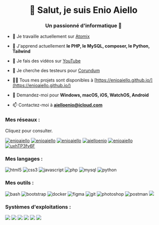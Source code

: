 <h1 align="center">👋 Salut, je suis Enio Aiello</h1>
<h3 align="center">Un passionné d'informatique 🚀</h3>

- 🔭 Je travaille actuellement sur [Atomix](https://github.com/enioaiello/atomix)

- 🌱 J'apprend actuellement **le PHP, le MySQL, composer, le Python, Tailwind**

- 🔰 Je fais des vidéos sur [YouTube](https://youtube.com/@enioaiello)

- 🤝 Je cherche des testeurs pour [Corundum](https://github.com/enioaiello/corundum)

- 👨‍💻 Tous mes projets sont disponibles à [https://enioaiello.github.io/](https://enioaiello.github.io/)

- 💬 Demandez-moi pour **Windows, macOS, iOS, WatchOS, Android**

- 📫 Contactez-moi à **aielloenio@icloud.com**

<h3 align="left">Mes réseaux :</h3>
<p>Cliquez pour consulter.</p>
<p align="left">
<a href="https://codepen.io/enioaiello" target="blank"><img align="center" src="https://img.shields.io/badge/Codepen-000000?style=for-the-badge&logo=codepen&logoColor=white" alt="enioaiello"/></a>
<a href="https://twitter.com/enioaiello" target="blank"><img align="center" src="    https://img.shields.io/badge/Twitter-1DA1F2?style=for-the-badge&logo=twitter&logoColor=white" alt="enioaiello"/></a>
<a href="https://linkedin.com/in/enioaiello" target="blank"><img align="center" src="https://img.shields.io/badge/LinkedIn-0077B5?style=for-the-badge&logo=linkedin&logoColor=white" alt="enioaiello"/></a>
<a href="https://instagram.com/aielloenio" target="blank"><img align="center" src="https://img.shields.io/badge/Instagram-E4405F?style=for-the-badge&logo=instagram&logoColor=white" alt="aielloenio" /></a>
<a href="https://www.youtube.com/c/enioaiello" target="blank"><img align="center" src="https://img.shields.io/badge/YouTube-FF0000?style=for-the-badge&logo=youtube&logoColor=white" alt="enioaiello" /></a>
<a href="https://discord.gg/uxhTP3fv6F" target="blank"><img align="center" src="https://img.shields.io/badge/Discord-7289DA?style=for-the-badge&logo=discord&logoColor=white" alt="uxhTP3fv6F" /></a>
</p>

<h3 align="left">Mes langages :</h3>

<p align="left"><img src="https://img.shields.io/badge/HTML-239120?style=for-the-badge&logo=html5&logoColor=white" alt="html5"> <img src="https://img.shields.io/badge/CSS-239120?&style=for-the-badge&logo=css3&logoColor=white" alt="css3"> <img src="https://img.shields.io/badge/JavaScript-F7DF1E?style=for-the-badge&logo=JavaScript&logoColor=white" alt="javascript"> <img src="https://img.shields.io/badge/PHP-777BB4?style=for-the-badge&logo=php&logoColor=white" alt="php"> <img src="https://img.shields.io/badge/MySQL-00000F?style=for-the-badge&logo=mysql&logoColor=white" alt="mysql"> <img src="https://img.shields.io/badge/Python-14354C?style=for-the-badge&logo=python&logoColor=white" alt="python"></p>

<h3 align="left">Mes outils :</h3>
<p align="left"><img src="https://img.shields.io/badge/Shell_Script-121011?style=for-the-badge&logo=gnu-bash&logoColor=white" alt="bash"> <img src="https://img.shields.io/badge/Bootstrap-563D7C?style=for-the-badge&logo=bootstrap&logoColor=white" alt="bootstrap"> <img src="https://img.shields.io/badge/docker-%230db7ed.svg?style=for-the-badge&logo=docker&logoColor=white" alt="docker"> <img src="https://img.shields.io/badge/Figma-F24E1E?style=for-the-badge&logo=figma&logoColor=white" alt="figma"> <img src="https://img.shields.io/badge/GIT-E44C30?style=for-the-badge&logo=git&logoColor=white" alt="git"> <img src="https://img.shields.io/badge/Adobe%20Photoshop-31A8FF?style=for-the-badge&logo=Adobe%20Photoshop&logoColor=black" alt="photoshop"> <img src="https://img.shields.io/badge/Postman-FF6C37?style=for-the-badge&logo=postman&logoColor=white" alt="postman"> <img src="https://img.shields.io/badge/WSL-0a97f5?style=for-the-badge&logo=linux&logoColor=white"></p>


<h3 align="left">Systèmes d'exploitations :</h3>

<p align="left"><img src="https://img.shields.io/badge/mac%20os-000000?style=for-the-badge&logo=apple&logoColor=white"> <img src="https://img.shields.io/badge/iOS-000000?style=for-the-badge&logo=ios&logoColor=white"> <img src="https://img.shields.io/badge/Arch_Linux-1793D1?style=for-the-badge&logo=arch-linux&logoColor=white"> <img src="https://img.shields.io/badge/Debian-A81D33?style=for-the-badge&logo=debian&logoColor=white"> <img src="https://img.shields.io/badge/Fedora-294172?style=for-the-badge&logo=fedora&logoColor=white"> <img src="https://img.shields.io/badge/Windows-0078D6?style=for-the-badge&logo=windows&logoColor=white"></p>